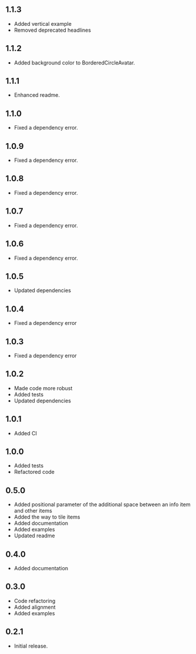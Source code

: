 ## 1.1.3

* Added vertical example
* Removed deprecated headlines

## 1.1.2

* Added background color to BorderedCircleAvatar.

## 1.1.1

* Enhanced readme.

## 1.1.0

* Fixed a dependency error.

## 1.0.9

* Fixed a dependency error.

## 1.0.8

* Fixed a dependency error.

## 1.0.7

* Fixed a dependency error.

## 1.0.6

* Fixed a dependency error.

## 1.0.5

* Updated dependencies

## 1.0.4

* Fixed a dependency error

## 1.0.3

* Fixed a dependency error

## 1.0.2

* Made code more robust
* Added tests
* Updated dependencies

## 1.0.1

* Added CI

## 1.0.0

* Added tests
* Refactored code

## 0.5.0

* Added positional parameter of the additional space between an info item and other items
* Added the way to tile items
* Added documentation
* Added examples
* Updated readme

## 0.4.0

* Added documentation

## 0.3.0

* Code refactoring
* Added alignment
* Added examples

## 0.2.1

* Initial release.
